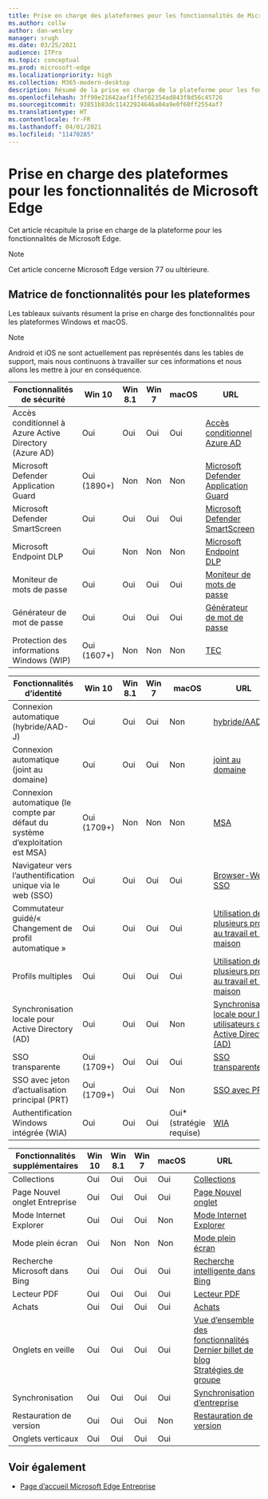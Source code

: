 ```yaml
---
title: Prise en charge des plateformes pour les fonctionnalités de Microsoft Edge
ms.author: collw
author: dan-wesley
manager: srugh
ms.date: 03/25/2021
audience: ITPro
ms.topic: conceptual
ms.prod: microsoft-edge
ms.localizationpriority: high
ms.collection: M365-modern-desktop
description: Résumé de la prise en charge de la plateforme pour les fonctionnalités de Microsoft Edge
ms.openlocfilehash: 3ff99e21642aaf1ffe562354ad843f8d56c45726
ms.sourcegitcommit: 93851b83dc11422924646a04a9e0f60ff2554af7
ms.translationtype: HT
ms.contentlocale: fr-FR
ms.lasthandoff: 04/01/2021
ms.locfileid: "11470285"
---
```

# <a name="platform-support-for-microsoft-edge-features"></a>Prise en charge des plateformes pour les fonctionnalités de Microsoft Edge

Cet article récapitule la prise en charge de la plateforme pour les fonctionnalités de Microsoft Edge.

> [!NOTE]
> Cet article concerne Microsoft Edge version 77 ou ultérieure.

## <a name="feature-matrix-for-platforms"></a>Matrice de fonctionnalités pour les plateformes

Les tableaux suivants résument la prise en charge des fonctionnalités pour les plateformes Windows et macOS.

> [!NOTE]
> Android et iOS ne sont actuellement pas représentés dans les tables de support, mais nous continuons à travailler sur ces informations et nous allons les mettre à jour en conséquence.

| Fonctionnalités de sécurité |Win 10|Win 8.1|Win 7|macOS|URL|
|--------|-------|--------|-----|-------|---|
|Accès conditionnel à Azure Active Directory (Azure AD)|Oui|Oui|Oui|Oui|[Accès conditionnel Azure AD](https://docs.microsoft.com/deployedge/ms-edge-security-conditional-access#accessing-conditional-access-protected-resources-in-microsoft-edge)|
|Microsoft Defender Application Guard|Oui (1890+)|Non|Non|Non|[Microsoft Defender Application Guard](https://docs.microsoft.com/deployedge/microsoft-edge-security-windows-defender-application-guard) |
|Microsoft Defender SmartScreen|Oui|Oui|Oui|Oui|[Microsoft Defender SmartScreen](https://docs.microsoft.com/deployedge/microsoft-edge-security-smartscreen) |
|Microsoft Endpoint DLP|Oui|Non|Non|Non|[Microsoft Endpoint DLP](https://docs.microsoft.com/deployedge/microsoft-edge-security-dlp#microsoft-endpoint-data-loss-prevention-endpoint-dlp)|
|Moniteur de mots de passe|Oui|Oui|Oui|Oui|[Moniteur de mots de passe](https://blogs.windows.com/msedgedev/2021/01/21/edge-88-privacy/)|
|Générateur de mot de passe|Oui|Oui|Oui|Oui |[Générateur de mot de passe](https://blogs.windows.com/msedgedev/2021/01/21/edge-88-privacy/)|
|Protection des informations Windows (WIP)|Oui (1607+)|Non|Non|Non|[TEC](https://docs.microsoft.com/deployedge/microsoft-edge-security-windows-information-protection#system-requirements)|


|Fonctionnalités d’identité| Win 10 | Win 8.1 | Win 7 | macOS | URL |
|--|--|--|--|--|--|
|Connexion automatique (hybride/AAD-J)|Oui|Oui|Oui|Non|[hybride/AAD-J](https://docs.microsoft.com/deployedge/microsoft-edge-security-identity#automatic-sign-in)|
|Connexion automatique (joint au domaine)|Oui|Oui|Oui| Non|[joint au domaine](https://docs.microsoft.com/deployedge/microsoft-edge-security-identity#automatic-sign-in)|
|Connexion automatique (le compte par défaut du système d’exploitation est MSA)|Oui (1709+)|Non|Non|Non|[MSA](https://docs.microsoft.com/deployedge/microsoft-edge-security-identity#automatic-sign-in)|
|Navigateur vers l’authentification unique via le web (SSO)|Oui|Oui|Oui|Oui|[Browser-Web SSO](https://www.microsoft.com/microsoft-365/roadmap?featureid=66332)|
|Commutateur guidé/« Changement de profil automatique »|Oui|Oui|Oui|Oui|[Utilisation de plusieurs profils au travail et à la maison](https://blogs.windows.com/msedgedev/2020/04/30/automatic-profile-switching/) |
|Profils multiples|Oui|Oui|Oui|Oui|[Utilisation de plusieurs profils au travail et à la maison](https://blogs.windows.com/msedgedev/2020/04/30/automatic-profile-switching/) |
|Synchronisation locale pour Active Directory (AD)|Oui|Oui|Oui|Non|[Synchronisation locale pour les utilisateurs de Active Directory (AD)](https://docs.microsoft.com/deployedge/microsoft-edge-on-premises-sync) |
|SSO transparente|Oui (1709+)|Oui|Oui|Oui|[SSO transparente](https://docs.microsoft.com/deployedge/microsoft-edge-security-identity#seamless-sso)|
|SSO avec jeton d’actualisation principal (PRT)|Oui (1709+)|Oui|Oui|Non|[SSO avec PRT](https://docs.microsoft.com/deployedge/microsoft-edge-security-identity#sso-with-primary-refresh-token-prt)|
|Authentification Windows intégrée (WIA)|Oui|Oui|Oui|Oui* (stratégie requise)|[WIA](https://docs.microsoft.com/deployedge/microsoft-edge-security-identity#windows-integrated-authentication-wia)|

|Fonctionnalités supplémentaires|Win 10|Win 8.1|Win 7|macOS|URL|
|--------|-------|--------|-----|-------|---|
|Collections|Oui|Oui|Oui|Oui|[Collections](https://blogs.windows.com/msedgedev/2019/12/09/improvements-collections-sync-microsoft-edge/) |
|Page Nouvel onglet Entreprise|Oui|Oui|Oui|Oui|[Page Nouvel onglet](https://blogs.windows.com/msedgedev/2020/10/29/enterprise-new-tab-page-my-feed/) |
|Mode Internet Explorer|Oui|Oui|Oui|Non|[Mode Internet Explorer](https://docs.microsoft.com/deployedge/edge-ie-mode#prerequisites)|
|Mode plein écran|Oui|Non|Non|Non|[Mode plein écran](https://docs.microsoft.com/deployedge/microsoft-edge-configure-kiosk-mode)|
|Recherche Microsoft dans Bing|Oui|Oui|Oui|Oui|[Recherche intelligente dans Bing](https://www.microsoft.com/edge/business/intelligent-search-with-bing) |
|Lecteur PDF|Oui|Oui|Oui|Oui|[Lecteur PDF](https://docs.microsoft.com/deployedge/microsoft-edge-pdf) |
|Achats|Oui|Oui|Oui|Oui|[Achats](https://techcommunity.microsoft.com/t5/articles/introducing-shopping-with-microsoft-edge/m-p/1870080) |
|Onglets en veille|Oui|Oui|Oui|Oui|[Vue d’ensemble des fonctionnalités](https://docs.microsoft.com/deployedge/microsoft-edge-relnote-stable-channel)<br>[Dernier billet de blog](https://blogs.windows.com/msedgedev/2021/03/04/edge-89-performance/)<br>[Stratégies de groupe](https://docs.microsoft.com/deployedge/microsoft-edge-policies#sleeping-tabs-settings)|
|Synchronisation|Oui|Oui|Oui|Oui| [Synchronisation d’entreprise](https://docs.microsoft.com/deployedge/microsoft-edge-enterprise-sync) |
|Restauration de version|Oui|Oui|Oui|Non|[Restauration de version](https://docs.microsoft.com/deployedge/edge-learnmore-rollback) |
|Onglets verticaux|Oui|Oui|Oui|Oui| |

## <a name="see-also"></a>Voir également

- [Page d’accueil Microsoft Edge Entreprise](https://aka.ms/EdgeEnterprise)